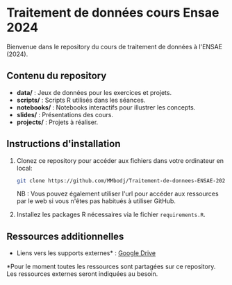 # Traitement de données cours Ensae 2024

Bienvenue dans le repository du cours de traitement de données à l'ENSAE (2024).

## Contenu du repository
- **data/** : Jeux de données pour les exercices et projets.
- **scripts/** : Scripts R utilisés dans les séances.
- **notebooks/** : Notebooks interactifs pour illustrer les concepts.
- **slides/** : Présentations des cours.
- **projects/** : Projets à réaliser.

## Instructions d'installation
1. Clonez ce repository pour accéder aux fichiers dans votre ordinateur en local: 
   ```bash
   git clone https://github.com/MMbodj/Traitement-de-donnees-ENSAE-2024.git
   ```
   NB : Vous pouvez également utiliser l'url pour accéder aux ressources par le web si vous n'êtes pas habitués à utiliser GitHub.
   
2. Installez les packages R nécessaires via le fichier `requirements.R`.

## Ressources additionnelles
- Liens vers les supports externes* : [Google Drive](#)

*Pour le moment toutes les ressources sont partagées sur ce repository. Les ressources externes seront indiquées au besoin.